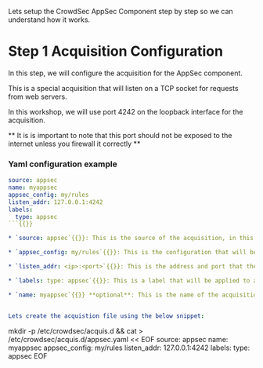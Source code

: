 Lets setup the CrowdSec AppSec Component step by step so we can understand how it works.
# Step 1 Acquisition Configuration

In this step, we will configure the acquisition for the AppSec component.

This is a special acquisition that will listen on a TCP socket for requests from web servers.

In this workshop, we will use port 4242 on the loopback interface for the acquisition.

** It is is important to note that this port should not be exposed to the internet unless you firewall it correctly **

### Yaml configuration example

```yaml
source: appsec
name: myappsec
appsec_config: my/rules
listen_addr: 127.0.0.1:4242
labels:
  type: appsec
```{{}}

* `source: appsec`{{}}: This is the source of the acquisition, in this case it is the AppSec component. (It must be `appsec`{{}} putting any other value will cause the acquisition to fail)

* `appsec_config: my/rules`{{}}: This is the configuration that will be used by the AppSec component. In this case, we are going to create one from scratch called `my/rules`{{}}.

* `listen_addr: <ip>:<port>`{{}}: This is the address and port that the acquisition will listen on. In this case, we are going to use `127.0.0.1:4242`{{}}.

* `labels: type: appsec`{{}}: This is a label that will be applied to all events generated by this acquisition.

* `name: myappsec`{{}} **optional**: This is the name of the acquisition, it can be anything you want. This is useful when you have multiple acquisitions as the name is provided within the logs.


Lets create the acquistion file using the below snippet:

```
mkdir  -p /etc/crowdsec/acquis.d && cat > /etc/crowdsec/acquis.d/appsec.yaml << EOF
source: appsec
name: myappsec
appsec_config: my/rules
listen_addr: 127.0.0.1:4242
labels:
  type: appsec
EOF
```{{execute T1}}